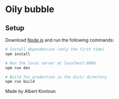 # Oily bubble

## Setup
Download [Node.js](https://nodejs.org/en/download/) and run the following commands:

``` bash
# Install dependencies (only the first time)
npm install

# Run the local server at localhost:8080
npm run dev

# Build for production in the dist/ directory
npm run build
```

Made by Albert Kovtoun
